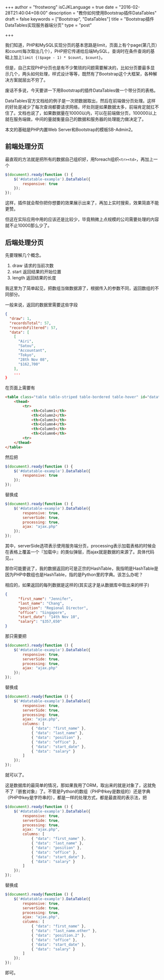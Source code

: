 +++
author = "frostwong"
isCJKLanguage = true
date = "2016-02-28T21:40:04+08:00"
description = "教你如何使用Bootstrap插件DataTables"
draft = false
keywords = ["Bootstrap", "DataTables"]
title = "Bootstrap插件DataTables实现服务器端分页"
type = "post"

+++

我们知道，PHP和MySQL实现分页的基本思路是limit，页面上有个page(第几页）和count(每次取出几个），PHP把它传递给后端MySQL，查询时在条件查询的基础上加上`limit {($page - 1) * $count, $count}`。

但是，自己实现PHP分页也是有不少繁琐的问题需要解决的，比如分页要最多显示几个，两头如何处理，样式设计等等，既然有了Bootstrap这个大框架，各种解决方案就层出不穷了。

废话不多说，今天要讲一下用Bootstrap的插件DataTables做一个带分页的表格。

DataTables官方文档给的例子是一次把数据取出，然后在前端做分页处理。这样的好处是减少了每次查询都要请求网络，坏处则是如果数据太多，前端肯定就扛不住了。文档也说了，如果数据量在10000以内，可以在前端做分页，100000以上就在服务端做，中间的量就衡量自己的数据和服务器的处理能力做决定了。

本文的基础是PHP内置Web Server和Bootstrap的模板SB-Admin2。

## 前端处理分页

最直观的方法就是把所有的数据自己组织好，用foreach组织`<tr><td>`，再加上一个

```javascript
$(document).ready(function () {
    $('#datatable-example').DataTable({
        responsive: true
    });
});
```

这样，插件就会帮你把你想要的效果展示出来了，再加上实时搜索，效果简直不能更赞。

但这在实际应用中用的应该还是比较少，毕竟稍微上点规模的公司需要处理的内容就不止10000那么少了。

## 后端处理分页

先要理解几个概念。

1. draw 请求的当前次数
2. start 返回结果的开始位置
3. length 返回结果的长度

我这里为了简单起见，把数组当做数据源了，根据传入的参数不同，返回数组的不同部分。

一般来说，返回的数据里需要这些字段

```json
{
  "draw": 1,
  "recordsTotal": 57,
  "recordsFiltered": 57,
  "data": [
    [
      "Airi",
      "Satou",
      "Accountant",
      "Tokyo",
      "28th Nov 08",
      "$162,700"
    ],
    ...
}
```

在页面上需要有

```html
<table class="table table-striped table-bordered table-hover" id="datatable-example">
    <thead>
        <tr>
            <th>Column1</th>
            <th>Column2</th>
            <th>Column3</th>
            <th>Column4</th>
            <th>Column5</th>
            <th>Column6</th>
        <tr>
    </thead>
</table>
```

然后把

```javascript
$(document).ready(function () {
    $('#datatable-example').DataTable({
        responsive: true
    });
});
```

替换成

```javascript
$(document).ready(function () {
    $('#datatable-example').DataTable({
        responsive: true,
        serverSide: true,
        processing: true,
        ajax: "ajax.php"
    });
});
```

其中，serverSide选项表示使用服务端分页，processing表示加载表格的时候会在表格上覆盖一个『加载中』的类似弹层，而ajax就是数据的来源了。具体代码见。。

那你可能要说了，我的数据返回的可是正宗的HashTable，我指明是HashTable是因为PHP中数组也是HashTable，指的是Python里的字典。该怎么办呢？

相应的，如果返回的每列数据是这样的(其实这才是从数据库中取出来的样子)

```json
{
      "first_name": "Jennifer",
      "last_name": "Chang",
      "position": "Regional Director",
      "office": "Singapore",
      "start_date": "14th Nov 10",
      "salary": "$357,650"
}
```

那只需要把

```javascript
$(document).ready(function () {
    $('#datatable-example').DataTable({
        responsive: true,
        serverSide: true,
        processing: true,
        ajax: "ajax.php"
    });
});
```

替换成

```javascript
$(document).ready(function () {
    $('#datatable-example').DataTable({
        responsive: true,
        serverSide: true,
        processing: true,
        ajax: "ajax.php",
        columns: [
            { "data": "first_name" },
            { "data": "last_name" },
            { "data": "position" },
            { "data": "office" },
            { "data": "start_date" },
            { "data": "salary" }
        ]
    });
});
```

就可以了。

这是数据库的最简单的情况，那如果我用了ORM，取出来的就是对象了，这就免不了『嵌套对象』了。不管是Python的数组（PHP中key是数组的）还是字典（PHP中key是字符串的），都是一样的处理方式，都是最直观的表示法，把

```javascript
$(document).ready(function () {
    $('#datatable-example').DataTable({
        responsive: true,
        serverSide: true,
        processing: true,
        ajax: "ajax.php",
        columns: [
            { "data": "first_name" },
            { "data": "last_name" },
            { "data": "position" },
            { "data": "office" },
            { "data": "start_date" },
            { "data": "salary" }
        ]
    });
});
```

替换成

```javascript
$(document).ready(function () {
    $('#datatable-example').DataTable({
        responsive: true,
        serverSide: true,
        processing: true,
        ajax: "ajax.php",
        columns: [
            { "data": "first_name" },
            { "data": "last_name.other" },
            { "data": "position.2" },
            { "data": "office" },
            { "data": "start_date" },
            { "data": "salary" }
        ]
    });
});
```

即可。

